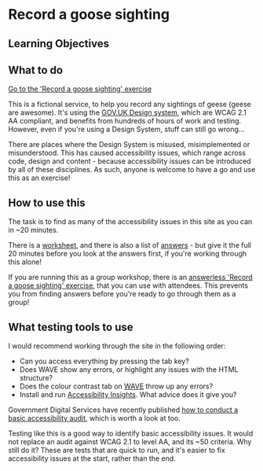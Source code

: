 # Record a goose sighting

## Learning Objectives
<!--{{<objectives>}}>

- [ ] Use the automated testing tools WAVE, Accessibility Insights, and Lighthouse to identify common accessibility issues
- [ ] Record accessibility issues in a structured format
- [ ] Explain the impact of accessibility mistakes
- [ ] Suggest practical technical fixes to identified problems

<!--{{</objectives>}}>-->

## What to do

[Go to the 'Record a goose sighting' exercise](https://record-a-goose.onrender.com)

This is a fictional service, to help you record any sightings of geese (geese are awesome). It's using the [GOV.UK Design system](https://design-system.service.gov.uk/), which are WCAG 2.1 AA compliant, and benefits from hundreds of hours of work and testing. However, even if you're using a Design System, stuff can still go wrong...

There are places where the Design System is misused, misimplemented or misunderstood. This has caused accessibility issues, which range across code, design and content - because accessibility issues can be introduced by all of these disciplines. As such, anyone is welcome to have a go and use this as an exercise!

## How to use this
The task is to find as many of the accessibility issues in this site as you can in ~20 minutes.

There is a [worksheet](https://record-a-goose.onrender.comsteps/worksheet), and there is also a list of [answers](https://record-a-goose.onrender.com/steps/answers) - but give it the full 20 minutes before you look at the answers first, if you're working through this alone!

If you are running this as a group workshop, there is an [answerless 'Record a goose sighting' exercise](https://record-a-goose.onrender.com), that you can use with attendees. This prevents you from finding answers before you're ready to go through them as a group!

## What testing tools to use
I would recommend working through the site in the following order:

- Can you access everything by pressing the tab key?
- Does WAVE show any errors, or highlight any issues with the HTML structure?
- Does the colour contrast tab on [WAVE](http://wave.webaim.org/) throw up any errors?
- Install and run [Accessibility Insights](https://accessibilityinsights.io/docs/web/overview/). What advice does it give you?

Government Digital Services have recently published [how to conduct a basic accessibility audit](https://www.gov.uk/government/publications/doing-a-basic-accessibility-check-if-you-cant-do-a-detailed-one/doing-a-basic-accessibility-check-if-you-cant-do-a-detailed-one), which is worth a look at too.

Testing like this is a good way to identify basic accessibility issues. It would not replace an audit against WCAG 2.1 to level AA, and its ~50 criteria. Why still do it? These are tests that are quick to run, and it's easier to fix accessibility issues at the start, rather than the end.
